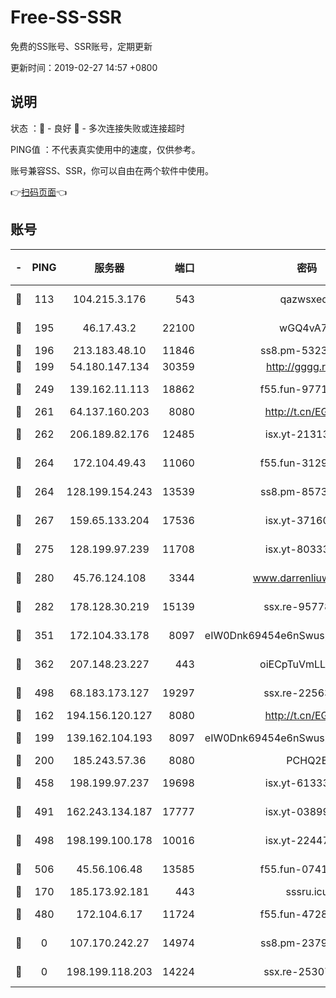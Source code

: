# Free-SS-SSR

免费的SS账号、SSR账号，定期更新

更新时间：2019-02-27 14:57 +0800

## 说明

状态     ：🙂 - 良好 🙁 - 多次连接失败或连接超时

PING值   ：不代表真实使用中的速度，仅供参考。

账号兼容SS、SSR，你可以自由在两个软件中使用。

👉[扫码页面](https://liesauer.github.io/free-ss-ssr.github.io/)👈

## 账号

|-|PING|服务器|端口|密码|加密方式|区域|
|:----:|:----:|:-----:|-----:|:----:|:----:|:----:|
|🙂|113|104.215.3.176|543|qazwsxedc|aes-256-gcm|JP|
|🙂|195|46.17.43.2|22100|wGQ4vA7D|aes-256-gcm|RU|
|🙂|196|213.183.48.10|11846|ss8.pm-53239933|rc4-md5|RU|
|🙂|199|54.180.147.134|30359|http://gggg.rocks|chacha20|KR|
|🙂|249|139.162.11.113|18862|f55.fun-97715829|aes-256-cfb|SG|
|🙂|261|64.137.160.203|8080|http://t.cn/EGJIyrl|rc4-md5|CA|
|🙂|262|206.189.82.176|12485|isx.yt-21313452|aes-256-cfb|SG|
|🙂|264|172.104.49.43|11060|f55.fun-31295272|aes-256-cfb|SG|
|🙂|264|128.199.154.243|13539|ss8.pm-85739206|aes-256-cfb|SG|
|🙂|267|159.65.133.204|17536|isx.yt-37160115|aes-256-cfb|SG|
|🙂|275|128.199.97.239|11708|isx.yt-80333804|aes-256-cfb|SG|
|🙂|280|45.76.124.108|3344|www.darrenliuwei.com|aes-256-cfb|AU|
|🙂|282|178.128.30.219|15139|ssx.re-95778492|aes-256-cfb|SG|
|🙂|351|172.104.33.178|8097|eIW0Dnk69454e6nSwuspv9DmS201tQ0D|aes-256-cfb|SG|
|🙂|362|207.148.23.227|443|oiECpTuVmLLxk4Ts|aes-256-cfb|US|
|🙂|498|68.183.173.127|19297|ssx.re-22563235|aes-256-cfb|US|
|🙂|162|194.156.120.127|8080|http://t.cn/EGJIyrl|rc4-md5|RU|
|🙂|199|139.162.104.193|8097|eIW0Dnk69454e6nSwuspv9DmS201tQ0D|aes-256-cfb|JP|
|🙂|200|185.243.57.36|8080|PCHQ2E|rc4-md5|US|
|🙂|458|198.199.97.237|19698|isx.yt-61333820|aes-256-cfb|US|
|🙂|491|162.243.134.187|17777|isx.yt-03899620|aes-256-cfb|US|
|🙂|498|198.199.100.178|10016|isx.yt-22447811|aes-256-cfb|US|
|🙂|506|45.56.106.48|13585|f55.fun-07412512|aes-256-cfb|US|
|🙁|170|185.173.92.181|443|sssru.icu|rc4-md5|RU|
|🙁|480|172.104.6.17|11724|f55.fun-47281040|aes-256-cfb|US|
|🙁|0|107.170.242.27|14974|ss8.pm-23796497|aes-256-cfb|US|
|🙁|0|198.199.118.203|14224|ssx.re-25307472|aes-256-cfb|US|

